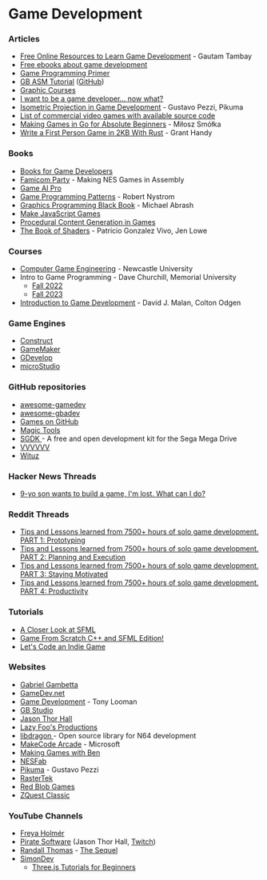 # Game Development

### Articles

* [Free Online Resources to Learn Game Development](https://www.springboard.com/blog/free-online-courses-game-development-gamification/) - Gautam Tambay
* [Free ebooks about game development](https://gamedev.stackexchange.com/questions/355/free-ebooks-about-game-development)
* [Game Programming Primer](https://tl.net/forum/general/382368-game-programming-primer)
* [GB ASM Tutorial](https://gbdev.io/gb-asm-tutorial/) ([GitHub](https://github.com/gbdev/gb-asm-tutorial))
* [Graphic Courses](https://imsky.co/links/graphics-courses)
* [I want to be a game developer… now what?](https://gamefromscratch.com/i-want-to-be-a-game-developer-now-what/)
* [Isometric Projection in Game Development](https://pikuma.com/blog/isometric-projection-in-games) - Gustavo Pezzi, Pikuma
* [List of commercial video games with available source code](https://www.wikiwand.com/en/List\_of\_commercial\_video\_games\_with\_available\_source\_code)
* [Making Games in Go for Absolute Beginners](https://threedots.tech/post/making-games-in-go/) - Miłosz Smółka
* [Write a First Person Game in 2KB With Rust](https://grantshandy.github.io/posts/raycasting/) - Grant Handy

### Books

* [Books for Game Developers](https://mrelusive.com/books/books.html)
* [Famicom Party](https://famicom.party/book/) - Making NES Games in Assembly
* [Game AI Pro](https://www.gameaipro.com/)
* [Game Programming Patterns](https://gameprogrammingpatterns.com/) - Robert Nystrom
* [Graphics Programming Black Book](https://github.com/jagregory/abrash-black-book) - Michael Abrash
* [Make JavaScript Games](https://makejsgames.com/)
* [Procedural Content Generation in Games](https://www.docdroid.net/zReQS98/output-pdf)
* [The Book of Shaders](https://thebookofshaders.com/) - Patricio Gonzalez Vivo, Jen Lowe

### Courses

* [Computer Game Engineering](https://research.ncl.ac.uk/game/mastersdegree/) - Newcastle University
* Intro to Game Programming - Dave Churchill, Memorial University
  * [Fall 2022](https://www.youtube.com/watch?v=S7lXSihz0ac\&list=PL\_xRyXins848nDj2v-TJYahzvs-XW9sVV\&pp=iAQB)
  * [Fall 2023](https://www.youtube.com/watch?v=s99UDGdYIUE\&list=PL\_xRyXins84\_Jf-aCh7chj47HR4oZLPwK\&pp=iAQB)
* [Introduction to Game Development](https://www.edx.org/course/cs50s-introduction-to-game-development) - David J. Malan, Colton Odgen

### Game Engines

* [Construct](https://www.construct.net/)
* [GameMaker](https://gamemaker.io/)
* [GDevelop](https://gdevelop.io/)
* [microStudio](https://microstudio.dev/)

### GitHub repositories

* [awesome-gamedev](https://github.com/Calinou/awesome-gamedev)
* [awesome-gbadev](https://github.com/gbadev-org/awesome-gbadev)
* [Games on GitHub](https://github.com/leereilly/games)
* [Magic Tools](https://github.com/ellisonleao/magictools)
* [SGDK ](https://github.com/Stephane-D/SGDK)- A free and open development kit for the Sega Mega Drive
* [VVVVVV](https://github.com/TerryCavanagh/VVVVVV)
* [Wituz](https://github.com/Wituz/wituz-youtube)

### Hacker News Threads

* [9-yo son wants to build a game, I'm lost. What can I do?](https://news.ycombinator.com/item?id=39035650)

### Reddit Threads

* [Tips and Lessons learned from 7500+ hours of solo game development. PART 1: Prototyping](https://www.reddit.com/r/gamedev/comments/426148/tips\_and\_lessons\_learned\_from\_7500\_hours\_of\_solo/)
* [Tips and Lessons learned from 7500+ hours of solo game development. PART 2: Planning and Execution](https://www.reddit.com/r/gamedev/comments/42fvfn/tips\_and\_lessons\_learned\_from\_7500\_hours\_of\_solo/)
* [Tips and Lessons learned from 7500+ hours of solo game development. PART 3: Staying Motivated](https://www.reddit.com/r/gamedev/comments/42rkkt/tips\_and\_lessons\_learned\_from\_7500\_hours\_of\_solo/)
* [Tips and Lessons learned from 7500+ hours of solo game development. PART 4: Productivity](https://www.reddit.com/r/gamedev/comments/433hqc/tips\_and\_lessons\_learned\_from\_7500\_hours\_of\_solo/)

### Tutorials

* [A Closer Look at SFML](https://gamefromscratch.com/a-closer-look-at-sfml/)
* [Game From Scratch C++ and SFML Edition!](https://gamefromscratch.com/game-from-scratch-c-and-sfml-edition/)
* [Let's Code an Indie Game](https://www.youtube.com/playlist?list=PLjE9evq6rSrOuYsUywhJhGkSpOKNi-irJ)

### Websites

* [Gabriel Gambetta](https://www.gabrielgambetta.com/index.html)
* [GameDev.net](https://www.gamedev.net/)
* [Game Development](https://game-development.zeef.com/tom.looman) - Tony Looman
* [GB Studio](https://www.gbstudio.dev/)
* [Jason Thor Hall](https://www.develop.games/)
* [Lazy Foo's Productions](https://lazyfoo.net/)
* [libdragon ](https://libdragon.dev/)- Open source library for N64 development
* [MakeCode Arcade](https://arcade.makecode.com/) - Microsoft
* [Making Games with Ben](https://www.youtube.com/channel/UCL5m1\_llmeiAdZMo\_ZanIvg)
* [NESFab](https://pubby.games/nesfab.html)
* [Pikuma](https://pikuma.com/) - Gustavo Pezzi
* [RasterTek](https://www.rastertek.com/tutindex.html)
* [Red Blob Games](https://www.redblobgames.com/)
* [ZQuest Classic](https://zquestclassic.com/)

### YouTube Channels

* [Freya Holmér](https://www.youtube.com/c/Acegikmo/videos)
* [Pirate Software](https://www.youtube.com/@PirateSoftware) (Jason Thor Hall, [Twitch](https://www.twitch.tv/piratesoftware))
* [Randall Thomas](https://www.youtube.com/c/RandallThomas/videos) - [The Sequel](https://www.youtube.com/c/RandytheSequel/videos)
* [SimonDev](https://www.youtube.com/@simondev758)
  * [Three.js Tutorials for Beginners](https://www.youtube.com/playlist?list=PLRL3Z3lpLmH0aqLDbfh0ZmnDkpXPDnTau)
